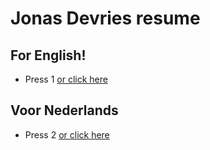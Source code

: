 # Jonas Devries resume

## For English!
  - Press 1 [or click here](https://jonasdevries.github.io/en/)   

## Voor Nederlands
  - Press 2 [or click here](https://jonasdevries.github.io/nl/)